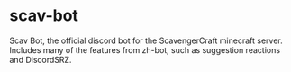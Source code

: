 # scav-bot
Scav Bot, the official discord bot for the ScavengerCraft minecraft server. Includes many of the features from zh-bot, such as suggestion reactions and DiscordSRZ.
